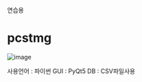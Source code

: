 연습용
# pcstmg
![image](https://user-images.githubusercontent.com/103628890/221680265-ca99d20b-ce65-44bf-b618-c733095b4763.png)

사용언어 : 파이썬
GUI : PyQt5
DB : CSV파일사용
